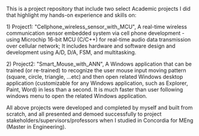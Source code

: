 This is a project repository that include two select Academic projects I did that highlight my hands-on experience and skills on: 



1\) Project1: "Cellphone\_wireless\_sensor\_with\_MCU", A real-time wireless communication sensor embedded system via cell phone development - using Microchip 16-bit MCU (C/C++) for real-time audio data transmission over cellular network; It includes hardware and software design and development using A/D, D/A, FSM, and multitasking. 



2\) Project2: "Smart\_Mouse\_with\_ANN", A Windows application that can be trained (or re-trained) to recognize the user mouse input moving pattern (square, circle, triangle, ...etc) and then open related Windows desktop application (customizable for any Windows application, such as Explorer, Paint, Word) in less than a second. It is much faster than user following windows menu to open the related Windows application. 



All above projects were developed and completed by myself and built from scratch, and all presented and demoed successfully to project stakeholders/supervisors/professors when I studied in Concordia for MEng (Master in Engineering).  

&nbsp;	



